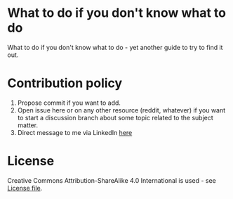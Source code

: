 # What to do if you don't know what to do
What to do if you don't know what to do - yet another guide to try to find it out.

# Contribution policy
1. Propose commit if you want to add. 
2. Open issue here or on any other resource (reddit, whatever) if you want to start a discussion branch about some topic related to the subject matter. 
3. Direct message to me via LinkedIn [here](https://www.linkedin.com/in/vl-morozov/)

# License
Creative Commons Attribution-ShareAlike 4.0 International is used - see [License file](https://github.com/ewdss/what-to-do/blob/main/license.md). 
